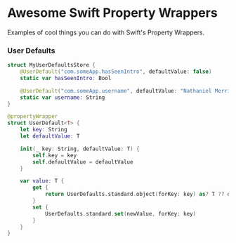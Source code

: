 # Awesome Swift Property Wrappers

Examples of cool things you can do with Swift's Property Wrappers.

### User Defaults
```swift
struct MyUserDefaultsStore {
    @UserDefault("com.someApp.hasSeenIntro", defaultValue: false)
    static var hasSeenIntro: Bool

    @UserDefault("com.someApp.username", defaultValue: "Nathaniel Merriweather)
    static var username: String
}

@propertyWrapper
struct UserDefault<T> {
    let key: String
    let defaultValue: T

    init(_ key: String, defaultValue: T) {
        self.key = key
        self.defaultValue = defaultValue
    }

    var value: T {
        get {
            return UserDefaults.standard.object(forKey: key) as? T ?? defaultValue
        }
        set {
            UserDefaults.standard.set(newValue, forKey: key)
        }
    }
}
```
